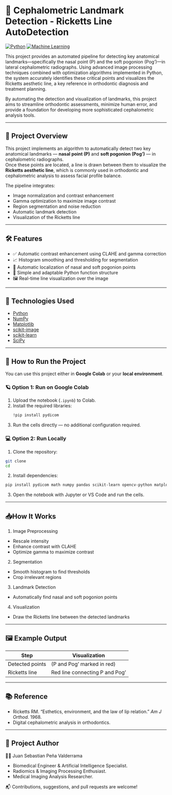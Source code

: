 # 🧠 Cephalometric Landmark Detection - Ricketts Line AutoDetection

[![Python](https://img.shields.io/badge/Python-3.8%2B-blue)](https://www.python.org/)
[![Machine Learning](https://img.shields.io/badge/ML-Supervised-green)](https://scikit-learn.org/)

This project provides an automated pipeline for detecting key anatomical landmarks—specifically the nasal point (P) and the soft pogonion (Pog’)—in lateral cephalometric radiographs. Using advanced image processing techniques combined with optimization algorithms implemented in Python, the system accurately identifies these critical points and visualizes the Ricketts aesthetic line, a key reference in orthodontic diagnosis and treatment planning. 

By automating the detection and visualization of landmarks, this project aims to streamline orthodontic assessments, minimize human error, and provide a foundation for developing more sophisticated cephalometric analysis tools.

---

## 📌 Project Overview

This project implements an algorithm to automatically detect two key anatomical landmarks — **nasal point (P)** and **soft pogonion (Pog’)** — in cephalometric radiographs.  
Once these points are located, a line is drawn between them to visualize the **Ricketts aesthetic line**, which is commonly used in orthodontic and cephalometric analysis to assess facial profile balance.

The pipeline integrates:
- Image normalization and contrast enhancement  
- Gamma optimization to maximize image contrast  
- Region segmentation and noise reduction  
- Automatic landmark detection  
- Visualization of the Ricketts line

---

## 🛠️ Features

- ✅ Automatic contrast enhancement using CLAHE and gamma correction  
- 📈 Histogram smoothing and thresholding for segmentation  
- 🧭 Automatic localization of nasal and soft pogonion points  
- 🧰 Simple and adaptable Python function structure  
- 🖼️ Real-time line visualization over the image

---

## 🧪 Technologies Used

- [Python](https://www.python.org/)  
- [NumPy](https://numpy.org/)  
- [Matplotlib](https://matplotlib.org/)  
- [scikit-image](https://scikit-image.org/)  
- [scikit-learn](https://scikit-learn.org/stable/)  
- [SciPy](https://scipy.org/)

---

## 🚀 How to Run the Project

You can use this project either in **Google Colab** or your **local environment**.

### 🪐 Option 1: Run on Google Colab
1. Upload the notebook (`.ipynb`) to Colab.  
2. Install the required libraries:
   ```bash
   !pip install pydicom
   ```
3. Run the cells directly — no additional configuration required.

### 💻 Option 2: Run Locally
1. Clone the repository:
  ```bash
  git clone 
  cd 
  ```

2. Install dependencies:
 ```bash
pip install pydicom math numpy pandas scikit-learn opencv-python matplotlib seaborn
```

3. Open the notebook with Jupyter or VS Code and run the cells.

---

## 📥How It Works

1. Image Preprocessing

 - Rescale intensity
 - Enhance contrast with CLAHE
 - Optimize gamma to maximize contrast

2. Segmentation

 - Smooth histogram to find thresholds
 - Crop irrelevant regions

3. Landmark Detection

 - Automatically find nasal and soft pogonion points

4. Visualization

 - Draw the Ricketts line between the detected landmarks

---

## 🖼️ Example Output

| Step             | Visualization                     |
|-----------------|----------------------------------|
| Detected points  | (P and Pog’ marked in red)        |
| Ricketts line    | Red line connecting P and Pog’    |

---

## 📚 **Reference**  

 - Ricketts RM. “Esthetics, environment, and the law of lip relation.” *Am J Orthod.* 1968.  
 - Digital cephalometric analysis in orthodontics.

---

## 📄 Project Author

👨‍💻 Juan Sebastian Peña Valderrama

 - Biomedical Engineer & Artificial Intelligence Specialist. 
 - Radiomics & Imaging Processing Enthusiast.
 - Medical Imaging Analysis Researcher.

📬 Contributions, suggestions, and pull requests are welcome!
